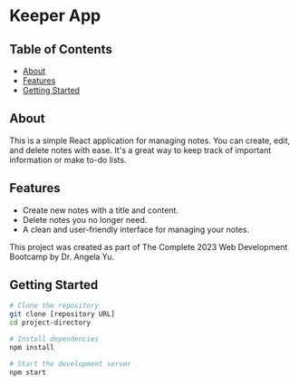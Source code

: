# Keeper App

## Table of Contents

- [About](#about)
- [Features](#features)
- [Getting Started](#getting-started)

## About

This is a simple React application for managing notes. You can create, edit, and delete notes with ease. It's a great way to keep track of important information or make to-do lists.

## Features

- Create new notes with a title and content.
- Delete notes you no longer need.
- A clean and user-friendly interface for managing your notes.

 This project was created as part of The Complete 2023 Web Development Bootcamp by Dr. Angela Yu.


## Getting Started

```bash
# Clone the repository
git clone [repository URL]
cd project-directory

# Install dependencies
npm install

# Start the development server
npm start
